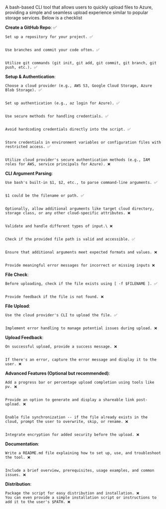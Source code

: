 A bash-based CLI tool that allows users to quickly upload files to Azure, providing a simple and seamless upload experience similar to popular storage services. Below is a checklist

**Create a GitHub Repo**: ✅


    Set up a repository for your project. ✅


    Use branches and commit your code often. ✅


    Utilize git commands (git init, git add, git commit, git branch, git push, etc.). ✅



**Setup & Authentication**:

    Choose a cloud provider (e.g., AWS S3, Google Cloud Storage, Azure Blob Storage). ✅


    Set up authentication (e.g., az login for Azure). ✅


    Use secure methods for handling credentials. ✅


    Avoid hardcoding credentials directly into the script. ✅


    Store credentials in environment variables or configuration files with restricted access. ✅


    Utilize cloud provider's secure authentication methods (e.g., IAM roles for AWS, service principals for Azure). ❌



**CLI Argument Parsing**: 
    
    Use bash's built-in $1, $2, etc., to parse command-line arguments. ✅


    $1 could be the filename or path. ✅


    Optionally, allow additional arguments like target cloud directory, storage class, or any other cloud-specific attributes. ❌


    Validate and handle different types of input.\ ❌


    Check if the provided file path is valid and accessible. ✅


    Ensure that additional arguments meet expected formats and values. ❌


    Provide meaningful error messages for incorrect or missing inputs ❌



**File Check**:

    Before uploading, check if the file exists using [ -f $FILENAME ]. ✅


    Provide feedback if the file is not found. ❌



**File Upload**:
    
    Use the cloud provider's CLI to upload the file. ✅


    Implement error handling to manage potential issues during upload. ❌



**Upload Feedback**:

    On successful upload, provide a success message. ❌


    If there's an error, capture the error message and display it to the user. ❌



**Advanced Features (Optional but recommended)**:

    Add a progress bar or percentage upload completion using tools like pv. ❌


    Provide an option to generate and display a shareable link post-upload. ❌


    Enable file synchronization -- if the file already exists in the cloud, prompt the user to overwrite, skip, or rename. ❌


    Integrate encryption for added security before the upload. ❌



**Documentation**:

    Write a README.md file explaining how to set up, use, and troubleshoot the tool. ❌


    Include a brief overview, prerequisites, usage examples, and common issues. ❌



**Distribution**:

    Package the script for easy distribution and installation. ❌
    You can even provide a simple installation script or instructions to add it to the user's $PATH. ❌

